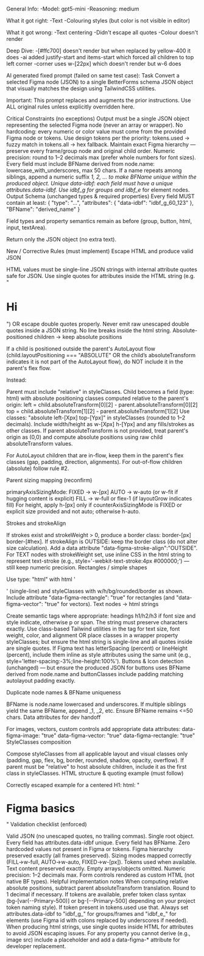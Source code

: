 General Info:
-Model: gpt5-mini
-Reasoning: medium

What it got right:
-Text
-Colouring styles (but color is not visible in editor)

What it got wrong:
-Text centering
-Didn't escape all quotes
-Colour doesn't render

Deep Dive:
-[#ffc700] doesn't render but when replaced by yellow-400 it does
-ai added justify-start and items-start which forced all children to top left corner
-corner uses w-[22px] which doesn't render but w-6 does

AI generated fixed prompt (failed on same test case):
Task
Convert a selected Figma node (JSON) to a single BetterForms schema JSON object that visually matches the design using TailwindCSS utilities.

Important: This prompt replaces and augments the prior instructions. Use ALL original rules unless explicitly overridden here.

Critical Constraints (no exceptions)
Output must be a single JSON object representing the selected Figma node (never an array or wrapper).
No hardcoding: every numeric or color value must come from the provided Figma node or tokens.
Use design tokens per the priority: tokens.used → fuzzy match in tokens.all → hex fallback.
Maintain exact Figma hierarchy — preserve every frame/group node and original child order.
Numeric precision: round to 1–2 decimals max (prefer whole numbers for font sizes).
Every field must include BFName derived from node.name: lowercase_with_underscores, max 50 chars. If a name repeats among siblings, append a numeric suffix _1, _2, ... to make BFName unique within the produced object.
Unique data-idbf: each field must have a unique attributes.data-idbf. Use idbf_g_<id> for groups and idbf_e_<id> for element nodes.
Output Schema (unchanged types & required properties)
Every field MUST contain at least:
{
"type": "...",
"attributes": { "data-idbf": "idbf_g_60_123" },
"BFName": "derived_name"
}

Field types and property semantics remain as before (group, button, html, input, textArea).

Return only the JSON object (no extra text).

New / Corrective Rules (must implement)
Escape HTML and produce valid JSON

HTML values must be single-line JSON strings with internal attribute quotes safe for JSON.
Use single quotes for attributes inside the HTML string (e.g. "<h1 class='text-[24px]'>Hi</h1>") OR escape double quotes properly. Never emit raw unescaped double quotes inside a JSON string.
No line breaks inside the html string.
Absolute-positioned children → keep absolute positions

If a child is positioned outside the parent's AutoLayout flow (child.layoutPositioning === "ABSOLUTE" OR the child’s absoluteTransform indicates it is not part of the AutoLayout flow), do NOT include it in the parent's flex flow.

Instead:

Parent must include "relative" in styleClasses.
Child becomes a field (type: html) with absolute positioning classes computed relative to the parent's origin: left = child.absoluteTransform[0][2] - parent.absoluteTransform[0][2] top = child.absoluteTransform[1][2] - parent.absoluteTransform[1][2]
Use classes: "absolute left-[Xpx] top-[Ypx]" in styleClasses (rounded to 1–2 decimals).
Include width/height as w-[Xpx] h-[Ypx] and any fills/strokes as other classes.
If parent absoluteTransform is not provided, treat parent's origin as (0,0) and compute absolute positions using raw child absoluteTransform values.

For AutoLayout children that are in-flow, keep them in the parent's flex classes (gap, padding, direction, alignments). For out-of-flow children (absolute) follow rule #2.

Parent sizing mapping (reconfirm)

primaryAxisSizingMode: FIXED → w-[<size>px]
AUTO → w-auto (or w-fit if hugging content is explicit)
FILL → w-full or flex-1 (if layoutGrow indicates fill)
For height, apply h-[px] only if counterAxisSizingMode is FIXED or explicit size provided and not auto; otherwise h-auto.

Strokes and strokeAlign

If strokes exist and strokeWeight > 0, produce a border class: border-[<strokeWeight>px] border-[#hex].
If strokeAlign is OUTSIDE: keep the border class (do not alter size calculation). Add a data attribute "data-figma-stroke-align":"OUTSIDE".
For TEXT nodes with strokeWeight set, use inline CSS in the html string to represent text-stroke (e.g., style='-webkit-text-stroke:4px #000000;') — still keep numeric precision.
Rectangles / simple shapes

Use type: "html" with html '<div></div>' (single-line) and styleClasses with w/h/bg/rounded/border as shown.
Include attribute "data-figma-rectangle": "true" for rectangles (and "data-figma-vector": "true" for vectors).
Text nodes → html strings

Create semantic tags where appropriate: headings h1/h2/h3 if font size and style indicate, otherwise p or span.
The string must preserve characters exactly.
Use class-based Tailwind utilities in the tag for text size, font weight, color, and alignment OR place classes in a wrapper property styleClasses; but ensure the html string is single-line and all quotes inside are single quotes.
If Figma text has letterSpacing (percent) or lineHeight (percent), include them inline as style attributes using the same unit (e.g., style='letter-spacing:-3%;line-height:100%').
Buttons & Icon detection (unchanged) — but ensure the produced JSON for buttons uses BFName derived from node.name and buttonClasses include padding matching autolayout padding exactly.

Duplicate node names & BFName uniqueness

BFName is node.name lowercased and underscores. If multiple siblings yield the same BFName, append _1, _2, etc. Ensure BFName remains <=50 chars.
Data attributes for dev handoff

For images, vectors, custom controls add appropriate data attributes:
data-figma-image: "true"
data-figma-vector: "true"
data-figma-rectangle: "true"
StyleClasses composition

Compose styleClasses from all applicable layout and visual classes only (padding, gap, flex, bg, border, rounded, shadow, opacity, overflow).
If parent must be "relative" to host absolute children, include it as the first class in styleClasses.
HTML structure & quoting example (must follow)

Correctly escaped example for a centered H1: html: "<h1 class='text-[132px] font-bold text-[#000000] text-center' style='letter-spacing:-3%;line-height:100%'>Figma basics</h1>"
Validation checklist (enforced)

Valid JSON (no unescaped quotes, no trailing commas).
Single root object.
Every field has attributes.data-idbf unique.
Every field has BFName.
Zero hardcoded values not present in Figma or tokens.
Figma hierarchy preserved exactly (all frames preserved).
Sizing modes mapped correctly (FILL→w-full, AUTO→w-auto, FIXED→w-[px]).
Tokens used when available.
Text content preserved exactly.
Empty arrays/objects omitted.
Numeric precision: 1–2 decimals max.
Form controls rendered as custom HTML (not native BF types).
Helpful implementation notes
When computing relative absolute positions, subtract parent absoluteTransform translation. Round to 1 decimal if necessary.
If tokens are available, prefer token class syntax (bg-[var(--Primary-500)] or bg-[--Primary-500] depending on your project token naming style). If token present in tokens.used use that.
Always set attributes.data-idbf to "idbf_g_<id>" for groups/frames and "idbf_e_<id>" for elements (use Figma id with colons replaced by underscores if needed).
When producing html strings, use single quotes inside HTML for attributes to avoid JSON escaping issues.
For any property you cannot derive (e.g., image src) include a placeholder and add a data-figma-* attribute for developer replacement.
